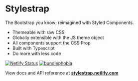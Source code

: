 # Stylestrap
The Bootstrap you know; reimagined with Styled Components.

* Themeable with raw CSS
* Globally extensible with the JS theme object
* All components support the CSS Prop
* Built with Typescript
* Do more with less code

[![Netlify Status](https://api.netlify.com/api/v1/badges/9c5bac7d-8f76-48ea-a546-f7cecf4f1418/deploy-status)](https://app.netlify.com/sites/stylestrap/deploys)
[![bundlephobia](https://badgen.net/bundlephobia/minzip/stylestrap)](https://bundlephobia.com/result?p=stylestrap)

View docs and API reference at **[stylestrap.netlify.com](https://stylestrap.netlify.com )**
